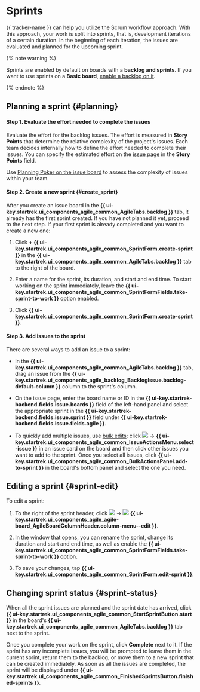 # Sprints

{{ tracker-name }} can help you utilize the Scrum workflow approach. With this approach, your work is split into sprints, that is, development iterations of a certain duration. In the beginning of each iteration, the issues are evaluated and planned for the upcoming sprint.

{% note warning %}

Sprints are enabled by default on boards with a **backlog and sprints**. If you want to use sprints on a **Basic board**, [enable a backlog on it](backlog.md#add-backlog).

{% endnote %}

## Planning a sprint {#planning}

#### Step 1. Evaluate the effort needed to complete the issues

Evaluate the effort for the backlog issues. The effort is measured in **Story Points** that determine the relative complexity of the project's issues. Each team decides internally how to define the effort needed to complete their issues. You can specify the estimated effort on the [issue page](../user/edit-ticket.md#edit-fields) in the **Story Points** field.

Use [Planning Poker on the issue board](poker.md) to assess the complexity of issues within your team.

#### Step 2. Create a new sprint {#create_sprint}

After you create an issue board in the **{{ ui-key.startrek.ui_components_agile_common_AgileTabs.backlog }}** tab, it already has the first sprint created. If you have not planned it yet, proceed to the next step. If your first sprint is already completed and you want to create a new one:

1. Click **+ {{ ui-key.startrek.ui_components_agile_common_SprintForm.create-sprint }}** in the **{{ ui-key.startrek.ui_components_agile_common_AgileTabs.backlog }}** tab to the right of the board.

1. Enter a name for the sprint, its duration, and start and end time. To start working on the sprint immediately, leave the **{{ ui-key.startrek.ui_components_agile_common_SprintFormFields.take-sprint-to-work }}** option enabled.

1. Click **{{ ui-key.startrek.ui_components_agile_common_SprintForm.create-sprint }}**.

#### Step 3. Add issues to the sprint

There are several ways to add an issue to a sprint:

- In the **{{ ui-key.startrek.ui_components_agile_common_AgileTabs.backlog }}** tab, drag an issue from the **{{ ui-key.startrek.ui_components_agile_backlog_BacklogIssue.backlog-default-column }}** column to the sprint's column.

- On the issue page, enter the board name or ID in the **{{ ui-key.startrek-backend.fields.issue.boards }}** field of the left-hand panel and select the appropriate sprint in the **{{ ui-key.startrek-backend.fields.issue.sprint }}** field under **{{ ui-key.startrek-backend.fields.issue.fields.agile }}**.

- To quickly add multiple issues, use [bulk edits](agile-new-issues.md#bulk): click ![](../../_assets/tracker/svg/actions.svg) → **{{ ui-key.startrek.ui_components_agile_common_IssueActionsMenu.select-issue }}** in an issue card on the board and then click other issues you want to add to the sprint. Once you select all issues, click **{{ ui-key.startrek.ui_components_agile_common_BulkActionsPanel.add-to-sprint }}** in the board's bottom panel and select the one you need.

## Editing a sprint {#sprint-edit}

To edit a sprint:

1. To the right of the sprint header, click ![](../../_assets/horizontal-ellipsis.svg) → ![](../../_assets/tracker/svg/icon-edit.svg) **{{ ui-key.startrek.ui_components_agile_agile-board_AgileBoardColumnHeader.column-menu--edit }}**.

1. In the window that opens, you can rename the sprint, change its duration and start and end time, as well as enable the **{{ ui-key.startrek.ui_components_agile_common_SprintFormFields.take-sprint-to-work }}** option.

1. To save your changes, tap **{{ ui-key.startrek.ui_components_agile_common_SprintForm.edit-sprint }}**.

## Changing sprint status {#sprint-status}

When all the sprint issues are planned and the sprint date has arrived, click **{{ ui-key.startrek.ui_components_agile_common_StartSprintButton.start }}** in the board's **{{ ui-key.startrek.ui_components_agile_common_AgileTabs.backlog }}** tab next to the sprint.

Once you complete your work on the sprint, click **Complete** next to it. If the sprint has any incomplete issues, you will be prompted to leave them in the current sprint, return them to the backlog, or move them to a new sprint that can be created immediately. As soon as all the issues are completed, the sprint will be displayed under **{{ ui-key.startrek.ui_components_agile_common_FinishedSprintsButton.finished-sprints }}**.
